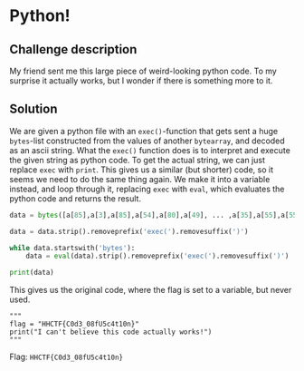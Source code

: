 # Python!

## Challenge description

My friend sent me this large piece of weird-looking python code. To my surprise it actually works, but I wonder if there is something more to it.

## Solution

We are given a python file with an `exec()`-function that gets sent a huge `bytes`-list constructed from the values of another `bytearray`, and decoded as an ascii string. What the `exec()` function does is to interpret and execute the given string as python code. To get the actual string, we can just replace `exec` with `print`. This gives us a similar (but shorter) code, so it seems we need to do the same thing again. We make it into a variable instead, and loop through it, replacing `exec` with `eval`, which evaluates the python code and returns the result.

```python
data = bytes([a[85],a[3],a[85],a[54],a[80],a[49], ... ,a[35],a[55],a[55]]).decode("ascii")

data = data.strip().removeprefix('exec(').removesuffix(')')

while data.startswith('bytes'):
    data = eval(data).strip().removeprefix('exec(').removesuffix(')')

print(data)
```
This gives us the original code, where the flag is set to a variable, but never used.

```
"""
flag = "HHCTF{C0d3_08fU5c4t10n}"
print("I can't believe this code actually works!")
"""
```

Flag: `HHCTF{C0d3_08fU5c4t10n}`